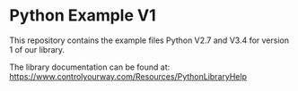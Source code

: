 # Python Example V1

This repository contains the example files Python V2.7 and V3.4 for version 1 of our library.

The library documentation can be found at:
https://www.controlyourway.com/Resources/PythonLibraryHelp
